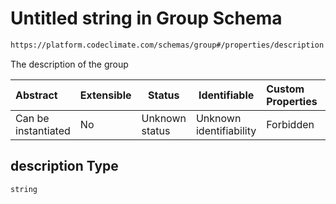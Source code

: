# Untitled string in Group Schema

```txt
https://platform.codeclimate.com/schemas/group#/properties/description
```

The description of the group


| Abstract            | Extensible | Status         | Identifiable            | Custom Properties | Additional Properties | Access Restrictions | Defined In                                                                    |
| :------------------ | ---------- | -------------- | ----------------------- | :---------------- | --------------------- | ------------------- | ----------------------------------------------------------------------------- |
| Can be instantiated | No         | Unknown status | Unknown identifiability | Forbidden         | Allowed               | none                | [Group.schema.json\*](../../schemas/Group.schema.json "open original schema") |

## description Type

`string`
